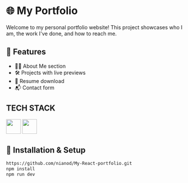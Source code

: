 # 🌐 My Portfolio

Welcome to my personal portfolio website! This project showcases who I am, the work I've done, and how to reach me.


## 📂 Features

- 🧑‍💻 About Me section  
- 🛠️ Projects with live previews  
- 📄 Resume download  
- 📬 Contact form 

## TECH STACK
<img src="https://cdn.jsdelivr.net/gh/devicons/devicon/icons/react/react-original.svg" width="40" />
<img src="https://cdn.jsdelivr.net/gh/devicons/devicon/icons/express/express-original.svg" width="40" />


## 🔧 Installation & Setup

```bash
https://github.com/nianod/My-React-portfolio.git
npm install
npm run dev
